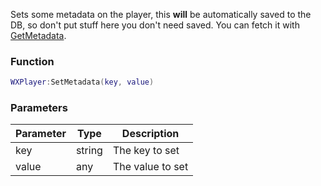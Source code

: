 Sets some metadata on the player, this **will** be automatically saved to the DB, so don't put stuff here you don't need saved.
You can fetch it with [GetMetadata](GetMetadata).

### Function
```lua
WXPlayer:SetMetadata(key, value)
```

### Parameters
| Parameter | Type | Description |
|-          |-     |-            |
| key       | string | The key to set |
| value     | any | The value to set |